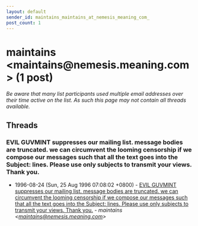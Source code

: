 ```yaml
---
layout: default
sender_id: maintains_maintains_at_nemesis_meaning_com_
post_count: 1
---
```


# maintains <maintains<span>@</span>nemesis.meaning.com> (1 post)

_Be aware that many list participants used multiple email addresses over their time active on the list. As such this page may not contain all threads available._

## Threads

### EVIL GUVMINT suppresses our mailing list. message bodies are truncated. we can circumvent the looming censorship if we compose our messages such that all the text goes into the Subject: lines. Please use only subjects to transmit your views. Thank you.
+ 1996-08-24 (Sun, 25 Aug 1996 07:08:02 +0800) - [EVIL GUVMINT suppresses our mailing list. message bodies are truncated. we can circumvent the looming censorship if we compose our messages such that all the text goes into the Subject: lines. Please use only subjects to transmit your views. Thank you.](/archive/1996/08/298f3a9b10a427d5b45bc28ce4bbaf387a883cbf57dd11b7630dd8782918ed49) - _maintains \<maintains@nemesis.meaning.com\>_

